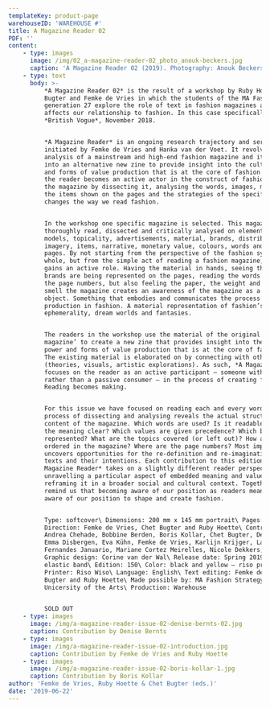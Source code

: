 ```yaml
---
templateKey: product-page
warehouseID: 'WAREHOUSE #'
title: A Magazine Reader 02
PDF: ''
content:
    - type: images
      image: /img/02_a-magazine-reader-02_photo_anouk-beckers.jpg
      caption: 'A Magazine Reader 02 (2019). Photography: Anouk Beckers.'
    - type: text
      body: >-
          *A Magazine Reader 02* is the result of a workshop by Ruby Hoette, Chet
          Bugter and Femke de Vries in which the students of the MA Fashion Strategy
          generation 27 explore the role of text in fashion magazines and how it
          affects our relationship to fashion. In this case specifically the
          *British Vogue*, November 2018.


          *A Magazine Reader* is an ongoing research trajectory and series of zines
          initiated by Femke de Vries and Hanka van der Voet. It revolves around the
          analysis of a mainstream and high-end fashion magazine and its translation
          into an alternative new zine to provide insight into the cultural power
          and forms of value production that is at the core of fashion media. In it,
          the reader becomes an active actor in the construct of fashion. Re-reading
          the magazine by dissecting it, analysing the words, images, materiality,
          the items shown on the pages and the strategies of the specific magazine
          changes the way we read fashion.


          In the workshop one specific magazine is selected. This magazine is
          thoroughly read, dissected and critically analysed on elements such as
          models, topicality, advertisements, material, brands, distribution,
          imagery, items, narrative, monetary value, colours, words and order of
          pages. By not starting from the perspective of the fashion system as a
          whole, but from the simple act of reading a fashion magazine, the reader
          gains an active role. Having the material in hands, seeing the images, how
          brands are being represented on the pages, reading the words and tracing
          the page numbers, but also feeling the paper, the weight and being able to
          smell the magazine creates an awareness of the magazine as a material
          object. Something that embodies and communicates the process of value
          production in fashion. A material representation of fashion’s
          ephemerality, dream worlds and fantasies.


          The readers in the workshop use the material of the original ‘source
          magazine’ to create a new zine that provides insight into the cultural
          power and forms of value production that is at the core of fashion media.
          The existing material is elaborated on by connecting with other material
          (theories, visuals, artistic explorations). As such, *A Magazine Reader*
          focuses on the reader as an active participant – someone with agency
          rather than a passive consumer – in the process of creating fashion.
          Reading becomes making.


          For this issue we have focused on reading each and every word. This
          process of dissecting and analysing reveals the actual structure and
          content of the magazine. Which words are used? Is it readable at all? Is
          the meaning clear? Which values are given precedence? Which brands are
          represented? What are the topics covered (or left out)? How are they
          ordered in the magazine? Where are the page numbers? Most importantly, it
          uncovers opportunities for the re-definition and re-imagination of these
          texts and their intentions. Each contribution to this edition of *A
          Magazine Reader* takes on a slightly different reader perspective,
          unravelling a particular aspect of embedded meaning and value and
          reframing it in a broader social and cultural context. Together they
          remind us that becoming aware of our position as readers means we become
          aware of our position to shape and create fashion.


          Type: softcover\ Dimensions: 200 mm x 145 mm portrait\ Pages: 100\ Art
          Direction: Femke de Vries, Chet Bugter and Ruby Hoette\ Contributors:
          Andrea Chehade, Bobbine Berden, Boris Kollar, Chet Bugter, Denise Bernts,
          Emma Disbergen, Eva Kühn, Femke de Vries, Karlijn Krijger, Laura Lisa
          Fernandes Januario, Mariane Cortez Meirelles, Nicole Dekkers, Ruby Hoette\
          Graphic design: Corine van der Wal\ Release date: Spring 2019\ Binding:
          elastic band\ Edition: 150\ Color: black and yellow – riso printed\
          Printer: Riso Wiso\ Language: English\ Text editing: Femke de Vries, Chet
          Bugter and Ruby Hoette\ Made possible by: MA Fashion Strategy at ArtEZ
          Unicersity of the Arts\ Production: Warehouse


          SOLD OUT
    - type: images
      image: /img/a-magazine-reader-issue-02-denise-bernts-02.jpg
      caption: Contribution by Denise Bernts
    - type: images
      image: /img/a-magazine-reader-issue-02-introduction.jpg
      caption: Contribution by Femke de Vries and Ruby Hoette
    - type: images
      image: /img/a-magazine-reader-issue-02-boris-kollar-1.jpg
      caption: Contribution by Boris Kollar
author: 'Femke de Vries, Ruby Hoette & Chet Bugter (eds.)'
date: '2019-06-22'
---
```

